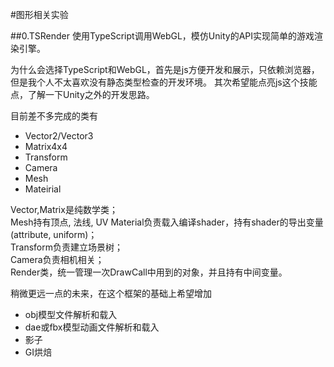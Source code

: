 #图形相关实验

##0.TSRender
使用TypeScript调用WebGL，模仿Unity的API实现简单的游戏渲染引擎。

为什么会选择TypeScript和WebGL，首先是js方便开发和展示，只依赖浏览器，但是我个人不太喜欢没有静态类型检查的开发环境。
其次希望能点亮js这个技能点，了解一下Unity之外的开发思路。

目前差不多完成的类有
* Vector2/Vector3
* Matrix4x4
* Transform
* Camera
* Mesh
* Mateirial

Vector,Matrix是纯数学类；  
Mesh持有顶点, 法线, UV
Material负责载入编译shader，持有shader的导出变量(attribute, uniform)；  
Transform负责建立场景树；  
Camera负责相机相关；  
Render类，统一管理一次DrawCall中用到的对象，并且持有中间变量。

稍微更远一点的未来，在这个框架的基础上希望增加
* obj模型文件解析和载入
* dae或fbx模型动画文件解析和载入
* 影子
* GI烘焙

